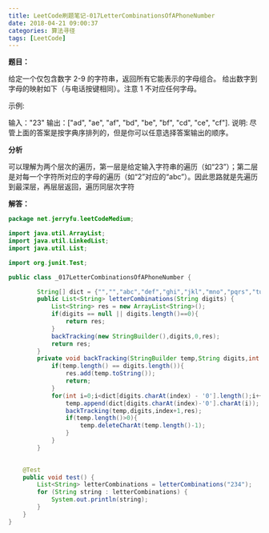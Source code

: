 ```yaml
---
title: LeetCode刷题笔记-017LetterCombinationsOfAPhoneNumber
date: 2018-04-21 09:00:37
categories: 算法寻径
tags: [LeetCode]
---
```

**题目：**

给定一个仅包含数字 2-9 的字符串，返回所有它能表示的字母组合。
给出数字到字母的映射如下（与电话按键相同）。注意 1 不对应任何字母。

示例:

输入："23"
输出：["ad", "ae", "af", "bd", "be", "bf", "cd", "ce", "cf"].
说明:
尽管上面的答案是按字典序排列的，但是你可以任意选择答案输出的顺序。

**分析**

可以理解为两个层次的遍历，第一层是给定输入字符串的遍历（如“23”）；第二层是对每一个字符所对应的字母的遍历（如“2”对应的“abc”）。因此思路就是先遍历到最深层，再层层返回，遍历同层次字符

**解答：**

````java
package net.jerryfu.leetCodeMedium;

import java.util.ArrayList;
import java.util.LinkedList;
import java.util.List;

import org.junit.Test;

public class _017LetterCombinationsOfAPhoneNumber {

		String[] dict = {"","","abc","def","ghi","jkl","mno","pqrs","tuv","wxyz"};
	    public List<String> letterCombinations(String digits) {
	    	List<String> res = new ArrayList<String>();
            if(digits == null || digits.length()==0){
                return res;
            }
            backTracking(new StringBuilder(),digits,0,res);
            return res;
	    }
	    private void backTracking(StringBuilder temp,String digits,int index,List<String> res){
            if(temp.length() == digits.length()){
                res.add(temp.toString());
                return;
            }
            for(int i=0;i<dict[digits.charAt(index) - '0'].length();i++){
                temp.append(dict[digits.charAt(index)-'0'].charAt(i));
                backTracking(temp,digits,index+1,res);
                if(temp.length()>0){
                    temp.deleteCharAt(temp.length()-1);
                }
            }
        }
	

	@Test
	public void test() {
		List<String> letterCombinations = letterCombinations("234");
		for (String string : letterCombinations) {
			System.out.println(string);
		}
	}
}

````
